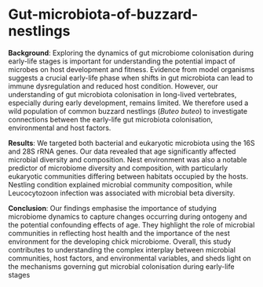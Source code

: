 # Gut-microbiota-of-buzzard-nestlings


**Background**: Exploring the dynamics of gut microbiome colonisation during early-life stages is important for understanding the potential impact of microbes on host development and fitness. Evidence from model organisms suggests a crucial early-life phase when shifts in gut microbiota can lead to immune dysregulation and reduced host condition. However, our understanding of gut microbiota colonisation in long-lived vertebrates, especially during early development, remains limited. We therefore used a wild population of common buzzard nestlings (_Buteo buteo_) to investigate connections between the early-life gut microbiota colonisation, environmental and host factors.

**Results**: We targeted both bacterial and eukaryotic microbiota using the 16S and 28S rRNA genes. Our data revealed that age significantly affected microbial diversity and composition. Nest environment was also a notable predictor of microbiome diversity and composition, with particularly eukaryotic communities differing between habitats occupied by the hosts. Nestling condition explained microbial community composition, while Leucocytozoon infection was associated with microbial beta diversity.

**Conclusion**: Our findings emphasise the importance of studying microbiome dynamics to capture changes occurring during ontogeny and the potential confounding effects of age. They highlight the role of microbial communities in reflecting host health and the importance of the nest environment for the developing chick microbiome. Overall, this study contributes to understanding the complex interplay between microbial communities, host factors, and environmental variables, and sheds light on the mechanisms governing gut microbial colonisation during early-life stages

